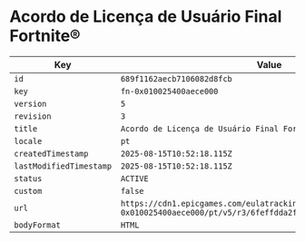 # Acordo de Licença de Usuário Final Fortnite®

| Key | Value |
| --- | ----- |
| `id` | `689f1162aecb7106082d8fcb` |
| `key` | `fn-0x010025400aece000` |
| `version` | `5` |
| `revision` | `3` |
| `title` | `Acordo de Licença de Usuário Final Fortnite®` |
| `locale` | `pt` |
| `createdTimestamp` | `2025-08-15T10:52:18.115Z` |
| `lastModifiedTimestamp` | `2025-08-15T10:52:18.115Z` |
| `status` | `ACTIVE` |
| `custom` | `false` |
| `url` | `https://cdn1.epicgames.com/eulatracking-download/fn-0x010025400aece000/pt/v5/r3/6feffdda2f00c771c31a9e321471506b.pdf` |
| `bodyFormat` | `HTML` |
